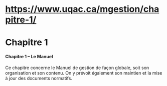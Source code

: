 # https://www.uqac.ca/mgestion/chapitre-1/

# Chapitre 1
#### Chapitre 1 – Le Manuel
Ce chapitre concerne le Manuel de gestion de façon globale, soit son organisation et son contenu. On y prévoit également son maintien et la mise à jour des documents normatifs.
